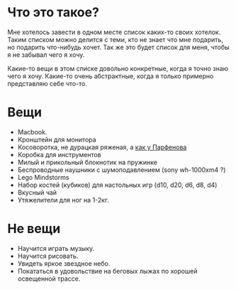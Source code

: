 # Что это такое?

Мне хотелось завести в одном месте список каких-то своих хотелок. Таким списком можно делится с теми, кто не знает что мне подарить, но подарить что-нибудь хочет. Так же это будет список для меня, чтобы я не забывал чего я хочу. 

Какие-то вещи в этом списке довольно конкретные, когда я точно знаю чего я хочу. Какие-то очень абстрактные, когда я только примерно представляю себе что-то.

# Вещи

 * Macbook.  
 * Кронштейн для монитора
 * Косоворотка, не дурацкая ряженая, а [как у Парфенова](https://youtu.be/IwJL1CM7EuQ?t=1435) 
 * Коробка для инструментов
 * Милый и прикольный блокнотик на пружинке
 * Беcпроводные наушники с шумоподавлением (sony wh-1000xm4 ?)
 * Lego Mindstorms
 * Набор костей (кубиков) для настольных игр (d10, d20, d6, d8, d4)
 * Вкусный чай
 * Утяжелители для ног на 1-2кг.

# Не вещи

 * Научится играть музыку. 
 * Научится рисовать. 
 * Увидеть яркое звездное небо.
 * Покататься в удовольствие на беговых лыжах по хорошей освещенной трассе.

